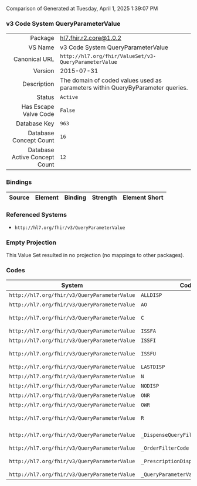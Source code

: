 Comparison of 
Generated at Tuesday, April 1, 2025 1:39:07 PM

### v3 Code System QueryParameterValue

|      |     |
| ---: | --- |
| Package | hl7.fhir.r2.core@1.0.2 |
| VS Name | v3 Code System QueryParameterValue |
| Canonical URL | `http://hl7.org/fhir/ValueSet/v3-QueryParameterValue` |
| Version | 2015-07-31 |
| Description | The domain of coded values used as parameters within QueryByParameter queries. |
| Status | `Active` |
| Has Escape Valve Code | `False` |
| Database Key | `963` |
| Database Concept Count | `16` |
| Database Active Concept Count | `12` |
### Bindings

| Source | Element | Binding | Strength | Element Short |
| ------ | ------- | ------- | -------- | ------------- |

### Referenced Systems

* `http://hl7.org/fhir/v3/QueryParameterValue`
### Empty Projection

This Value Set resulted in no projection (no mappings to other packages).

### Codes

| System | Code | Display |
| ------ | ---- | ------- |
| `http://hl7.org/fhir/v3/QueryParameterValue` | `ALLDISP` | all dispenses |
| `http://hl7.org/fhir/v3/QueryParameterValue` | `AO` | all orders |
| `http://hl7.org/fhir/v3/QueryParameterValue` | `C` | Completely dispensed |
| `http://hl7.org/fhir/v3/QueryParameterValue` | `ISSFA` | all |
| `http://hl7.org/fhir/v3/QueryParameterValue` | `ISSFI` | with issues |
| `http://hl7.org/fhir/v3/QueryParameterValue` | `ISSFU` | with unmanaged issues |
| `http://hl7.org/fhir/v3/QueryParameterValue` | `LASTDISP` | last dispense |
| `http://hl7.org/fhir/v3/QueryParameterValue` | `N` | Never Dispensed |
| `http://hl7.org/fhir/v3/QueryParameterValue` | `NODISP` | no dispense |
| `http://hl7.org/fhir/v3/QueryParameterValue` | `ONR` | orders without results |
| `http://hl7.org/fhir/v3/QueryParameterValue` | `OWR` | orders with results |
| `http://hl7.org/fhir/v3/QueryParameterValue` | `R` | Dispensed with remaining fills |
| `http://hl7.org/fhir/v3/QueryParameterValue` | `_DispenseQueryFilterCode` | dispense query filter code |
| `http://hl7.org/fhir/v3/QueryParameterValue` | `_OrderFilterCode` | _OrderFilterCode |
| `http://hl7.org/fhir/v3/QueryParameterValue` | `_PrescriptionDispenseFilterCode` | Prescription Dispense Filter Code |
| `http://hl7.org/fhir/v3/QueryParameterValue` | `_QueryParameterValue` | QueryParameterValue |

